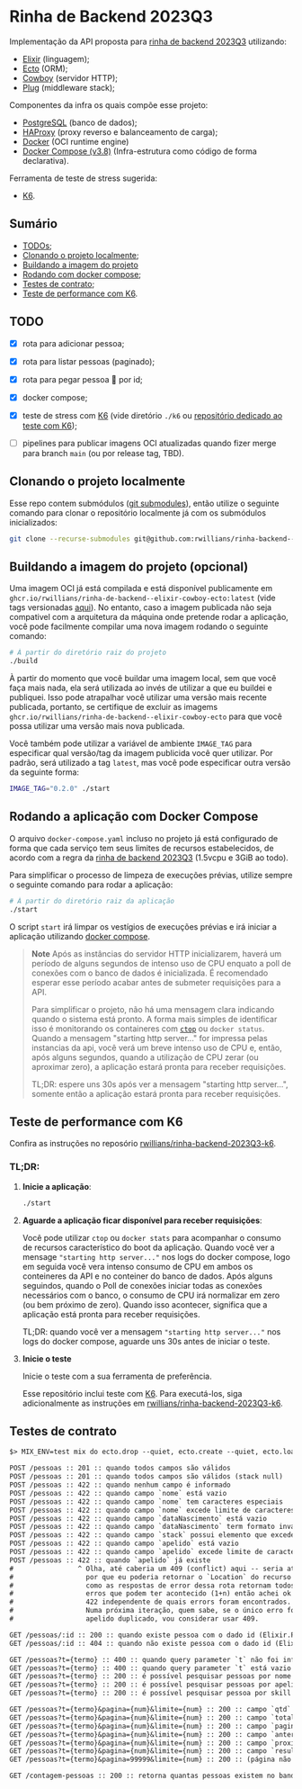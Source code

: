 # Rinha de Backend 2023Q3

Implementação da API proposta para [rinha de backend 2023Q3](https://github.com/zanfranceschi/rinha-de-backend-2023-q3) utilizando:
* [Elixir](https://elixir-lang.org) (linguagem);
* [Ecto](https://github.com/elixir-ecto/ecto) (ORM);
* [Cowboy](https://github.com/ninenines/cowboy) (servidor HTTP);
* [Plug](https://github.com/elixir-plug/plug) (middleware stack);

Componentes da infra os quais compõe esse projeto:
* [PostgreSQL](https://www.postgresql.org) (banco de dados);
* [HAProxy](https://www.haproxy.org) (proxy reverso e balanceamento de carga);
* [Docker](https://www.docker.com) (OCI runtime engine)
* [Docker Compose (v3.8)](https://docs.docker.com/compose/compose-file/compose-file-v3/) (Infra-estrutura como código de forma declarativa).

Ferramenta de teste de stress sugerida:
* [K6](https://k6.io).


## Sumário

* [TODOs](#todo);
* [Clonando o projeto localmente](#clonando-o-projeto-localmente);
* [Buildando a imagem do projeto](#buildando-a-imagem-do-projeto-opcional)
* [Rodando com docker compose](#rodando-com-docker-compose);
* [Testes de contrato](#testes-de-contrato);
* [Teste de performance com K6](#teste-de-performance-com-k6).


## TODO

- [x] rota para adicionar pessoa;
- [x] rota para listar pessoas (paginado);
- [x] rota para pegar pessoa 👀 por id;
- [x] docker compose;
- [x] teste de stress com [K6](https://k6.io) (vide diretório `./k6` ou [repositório dedicado ao teste com K6](https://github.com/rwillians/rinha-backend-2023Q3-k6));
- [ ] pipelines para publicar imagens OCI atualizadas quando fizer merge para branch `main` (ou por release tag, TBD).


## Clonando o projeto localmente

Esse repo contem submódulos ([git submodules](https://git-scm.com/book/en/v2/Git-Tools-Submodules)), então utilize o seguinte comando para clonar o repositório localmente já com os submódulos inicializados:

```sh
git clone --recurse-submodules git@github.com:rwillians/rinha-backend--elixir-cowboy-ecto.git rwillians-elixir-cowboy-ecto
```


## Buildando a imagem do projeto (opcional)

Uma imagem OCI já está compilada e está disponível publicamente em `ghcr.io/rwillians/rinha-de-backend--elixir-cowboy-ecto:latest` (vide tags versionadas [aqui](https://github.com/rwillians/rinha-backend--elixir-cowboy-ecto/pkgs/container/rinha-backend--elixir-cowboy-ecto)). No entanto, caso a imagem publicada não seja compativel com a arquitetura da máquina onde pretende rodar a aplicação, você pode facilmente compilar uma nova imagem rodando o seguinte comando:

```sh
# À partir do diretório raiz do projeto
./build
```

À partir do momento que você buildar uma imagem local, sem que você faça mais nada, ela será utilizada ao invés de utilizar a que eu buildei e publiquei. Isso pode atrapalhar você utilizar uma versão mais recente publicada, portanto, se certifique de excluir as imagems `ghcr.io/rwillians/rinha-de-backend--elixir-cowboy-ecto` para que você possa utilizar uma versão mais nova publicada.

Você também pode utilizar a variável de ambiente `IMAGE_TAG` para especificar qual versão/tag da imagem publicida você quer utilizar. Por padrão, será utilizado a tag `latest`, mas você pode especificar outra versão da seguinte forma:

```sh
IMAGE_TAG="0.2.0" ./start
```


## Rodando a aplicação com Docker Compose

O arquivo `docker-compose.yaml` incluso no projeto já está configurado de forma que cada serviço tem seus limites de recursos estabelecidos, de acordo com a regra da [rinha de backend 2023Q3](https://github.com/zanfranceschi/rinha-de-backend-2023-q3) (1.5vcpu e 3GiB ao todo).

Para simplificar o processo de limpeza de execuções prévias, utilize sempre o seguinte comando para rodar a aplicação:

```sh
# À partir do diretório raiz da aplicação
./start
```

O script `start` irá limpar os vestígios de execuções prévias e irá iniciar a aplicação utilizando [docker compose](https://docs.docker.com/compose/compose-file/compose-file-v3/).

> **Note**
> Após as instâncias do servidor HTTP inicializarem, haverá um período de alguns segundos de intenso uso de CPU enquato a poll de conexões com o banco de dados é inicializada. É recomendado esperar esse período acabar antes de submeter requisições para a API.
>
> Para simplificar o projeto, não há uma mensagem clara indicando quando o sistema está pronto. A forma mais simples de identificar isso é monitorando os containeres com [`ctop`](https://github.com/bcicen/ctop) ou `docker status`. Quando a mensagem "starting http server..." for impressa pelas instancias da api, você verá um breve intenso uso de CPU e, então, após alguns segundos, quando a utilização de CPU zerar (ou aproximar zero), a aplicação estará pronta para receber requisições.
>
> TL;DR: espere uns 30s após ver a mensagem "starting http server...", somente então a aplicação estará pronta para receber requisições.


## Teste de performance com K6

Confira as instruções no reposório [rwillians/rinha-backend-2023Q3-k6](https://github.com/rwillians/rinha-backend-2023Q3-k6).

### TL;DR:

1.  **Inicie a aplicação**:

    ```sh
    ./start
    ```

2.  **Aguarde a aplicação ficar disponível para receber requisições**:

    Você pode utilizar `ctop` ou `docker stats` para acompanhar o consumo de recursos característico do boot da aplicação. Quando você ver a mensage `"starting http server..."` nos logs do docker compose, logo em seguida você vera intenso consumo de CPU em ambos os conteineres da API e no conteiner do banco de dados. Após alguns seguindos, quando o Poll de conexões iniciar todas as conexões necessários com o banco, o consumo de CPU irá normalizar em zero (ou bem próximo de zero). Quando isso acontecer, significa que a aplicação está pronta para receber requisições.

    TL;DR: quando você ver a mensagem `"starting http server..."` nos logs do docker compose, aguarde uns 30s antes de iniciar o teste.

3.  **Inicie o teste**

    Inicie o teste com a sua ferramenta de preferência.

    Esse repositório inclui teste com [K6](https://k6.io). Para executá-los, siga adicionalmente as instruções em [rwillians/rinha-backend-2023Q3-k6](https://github.com/rwillians/rinha-backend-2023Q3-k6#rodando-o-teste).


## Testes de contrato

```txt
$> MIX_ENV=test mix do ecto.drop --quiet, ecto.create --quiet, ecto.load --quiet, test --max-failures=1

POST /pessoas :: 201 :: quando todos campos são válidos
POST /pessoas :: 201 :: quando todos campos são válidos (stack null)
POST /pessoas :: 422 :: quando nenhum campo é informado
POST /pessoas :: 422 :: quando campo `nome` está vazio
POST /pessoas :: 422 :: quando campo `nome` tem caracteres especiais
POST /pessoas :: 422 :: quando campo `nome` excede limite de caracteres
POST /pessoas :: 422 :: quando campo `dataNascimento` está vazio
POST /pessoas :: 422 :: quando campo `dataNascimento` term formato invalido
POST /pessoas :: 422 :: quando campo `stack` possui elemento que excede limite de caracteres
POST /pessoas :: 422 :: quando campo `apelido` está vazio
POST /pessoas :: 422 :: quando campo `apelido` excede limite de caracteres
POST /pessoas :: 422 :: quando `apelido` já existe
#                ^ Olha, até caberia um 409 (conflict) aqui -- seria até legal
#                  por que eu poderia retornar o `Location` do recurso --, mas
#                  como as respostas de error dessa rota retornam todos os
#                  erros que podem ter acontecido (1+n) então achei ok mandar
#                  422 independente de quais errors foram encontrados.
#                  Numa próxima iteração, quem sabe, se o único erro for o
#                  apelido duplicado, vou considerar usar 409.

GET /pessoas/:id :: 200 :: quando existe pessoa com o dado id (Elixir.PegarPessoaTest)
GET /pessoas/:id :: 404 :: quando não existe pessoa com o dado id (Elixir.PegarPessoaTest)

GET /pessoas?t={termo} :: 400 :: quando query parameter `t` não foi informado
GET /pessoas?t={termo} :: 400 :: quando query parameter `t` está vazio
GET /pessoas?t={termo} :: 200 :: é possível pesquisar pessoas por nome
GET /pessoas?t={termo} :: 200 :: é possível pesquisar pessoas por apelido
GET /pessoas?t={termo} :: 200 :: é possível pesquisar pessoa por skill da stack

GET /pessoas?t={termo}&pagina={num}&limite={num} :: 200 :: campo `qtd` mostra a quantidade de resultados na página
GET /pessoas?t={termo}&pagina={num}&limite={num} :: 200 :: campo `total` mostra a quantidade total de resultados existentes
GET /pessoas?t={termo}&pagina={num}&limite={num} :: 200 :: campo `pagina` mostra o número da página atual
GET /pessoas?t={termo}&pagina={num}&limite={num} :: 200 :: campo `anterior` mostrá o número da página anterior (se houver)
GET /pessoas?t={termo}&pagina={num}&limite={num} :: 200 :: campo `proxima` mostrá o número da proxima página (se houver)
GET /pessoas?t={termo}&pagina={num}&limite={num} :: 200 :: campo `resultados` contém os resultados
GET /pessoas?t={termo}&pagina=99999&limite={num} :: 200 :: (página não existente) retorna o número da ultima página com conteúdo no campo 'anterior'

GET /contagem-pessoas :: 200 :: retorna quantas pessoas existem no bando de dados
```
